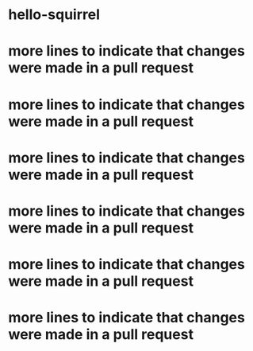 # hello-squirrel
# more lines to indicate that changes were made in a pull request
# more lines to indicate that changes were made in a pull request
# more lines to indicate that changes were made in a pull request
# more lines to indicate that changes were made in a pull request
# more lines to indicate that changes were made in a pull request
# more lines to indicate that changes were made in a pull request
